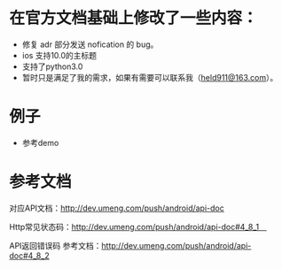 # 在官方文档基础上修改了一些内容：
- 修复 adr 部分发送 nofication 的 bug。
- ios 支持10.0的主标题
- 支持了python3.0
- 暂时只是满足了我的需求，如果有需要可以联系我（held911@163.com）。
# 例子
- 参考demo
# 参考文档
对应API文档：http://dev.umeng.com/push/android/api-doc

Http常见状态码：http://dev.umeng.com/push/android/api-doc#4_8_1　

API返回错误码 参考文档：http://dev.umeng.com/push/android/api-doc#4_8_2


